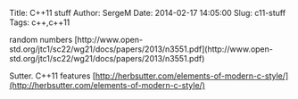 Title: C++11 stuff
Author: SergeM
Date: 2014-02-17 14:05:00
Slug: c11-stuff
Tags: c++,c++11

<div dir="ltr" style="text-align: left;" trbidi="on">random numbers
[http://www.open-std.org/jtc1/sc22/wg21/docs/papers/2013/n3551.pdf](http://www.open-std.org/jtc1/sc22/wg21/docs/papers/2013/n3551.pdf)

Sutter. C++11 features
[http://herbsutter.com/elements-of-modern-c-style/](http://herbsutter.com/elements-of-modern-c-style/)</div>